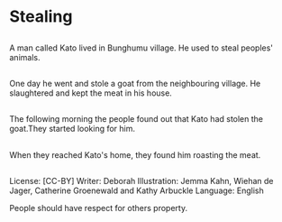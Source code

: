 # Stealing

##
A man called Kato lived in
Bunghumu village. He used to steal
peoples' animals.

##
One day he went and stole a goat
from the neighbouring village. He
slaughtered and kept the meat in
his house.

##
The following morning the people
found out that Kato had stolen the
goat.They started looking for him.

##
When they reached Kato's home,
they found him roasting the meat.

##
License: [CC-BY]
Writer: Deborah
Illustration: Jemma Kahn, Wiehan de Jager, Catherine Groenewald and Kathy Arbuckle
Language: English

People should have respect for
others property.
